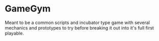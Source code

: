 # GameGym
Meant to be a common scripts and incubator type game with several mechanics and prototypes to try before breaking it out into it's full first playable. 

